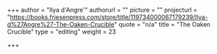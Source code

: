 +++
author = "Ilya d'Angre'"
authorurl = ""
picture = ""
projecturl = "https://books.friesenpress.com/store/title/119734000067179239/Ilya-d%27Angre%27-The-Oaken-Crucible"
quote = "n/a"
title = "The Oaken Crucible"
type = "editing"
weight = 23

+++
